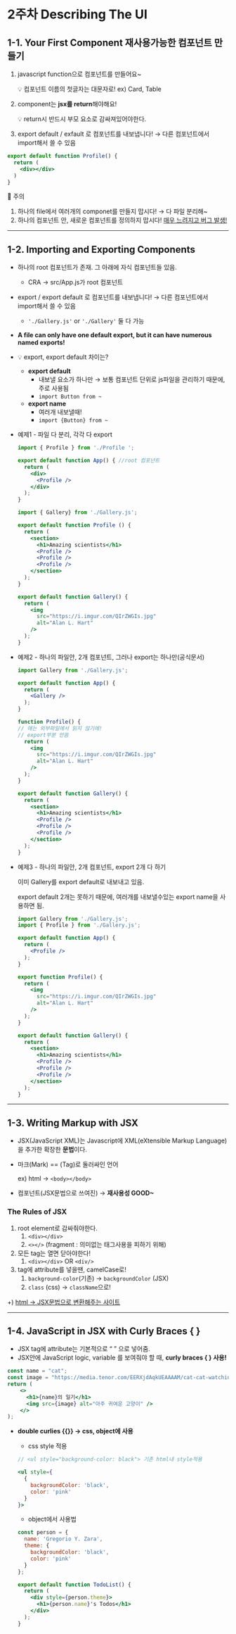 # 2주차 Describing The UI

## 1-1. ****Your First Component****  재사용가능한 컴포넌트 만들기

1.  javascript function으로 컴포넌트를 만들어요~ 
    
    💡 컴포넌트 이름의 첫글자는 대문자로! ex) Card, Table
    
2. component는 **jsx를 return**해야해요!
    
    💡 return시 반드시 부모 요소로 감싸져있어야한다.
    
3. export default / exfault  로 컴포넌트를 내보냅니다! → 다른 컴포넌트에서 import해서 쓸 수 있음

```jsx
export default function Profile() {
  return (
    <div></div>
  )
} 
```

🚨 주의

1. 하나의 file에서 여러개의 componet를 만들지 맙시다! → 다 파일 분리해~
2. 하나의 컴포넌트 안, 새로운 컴포넌트를 정의하지 맙시다! [매우 느려지고 버그 발생!](https://react.dev/learn/preserving-and-resetting-state#different-components-at-the-same-position-reset-state)

---

## 1-2. ****Importing and Exporting Components****

- 하나의 root 컴포넌트가 존재. 그 아래에 자식 컴포넌트들 있음.
    - CRA → src/App.js가 root 컴포넌트
- export / export default 로 컴포넌트를 내보냅니다! → 다른 컴포넌트에서 import해서 쓸 수 있음
    - `'./Gallery.js'` or `'./Gallery'`  둘 다 가능
- **A file can only have one default export, but it can have numerous named exports!**
- 💡 export, export default 차이는?
    - ****export default****
        - 내보낼 요소가 하나만 → 보통 컴포넌트 단위로 js파일을 관리하기 때문에, 주로 사용됨
        - `import Button from ~`
    - ****export name****
        - 여러개 내보낼때!
        - `import {Button} from ~`
    
- 예제1 - 파일 다 분리, 각각 다 export
    
    ```jsx
    import { Profile } from './Profile ';
    
    export default function App() { //root 컴포넌트
      return (
        <div>
          <Profile />
        </div>
      );
    }
    ```
    
    ```jsx
    import { Gallery} from './Gallery.js';
    
    export default function Profile () {
      return (
        <section>
          <h1>Amazing scientists</h1>
          <Profile />
          <Profile />
          <Profile />
        </section>
      );
    }
    ```
    
    ```jsx
    export default function Gallery() {
      return (
        <img
          src="https://i.imgur.com/QIrZWGIs.jpg"
          alt="Alan L. Hart"
        />
      );
    }
    ```
    
- 예제2 - 하나의 파일안, 2개 컴포넌트, 그러나 export는 하나만(공식문서)
    
    ```jsx
    import Gallery from './Gallery.js';
    
    export default function App() {
      return (
        <Gallery />
      );
    }
    ```
    
    ```jsx
    function Profile() { 
    // 애는 외부파일에서 읽지 않기에!
    // export부분 안씀
      return (
        <img
          src="https://i.imgur.com/QIrZWGIs.jpg"
          alt="Alan L. Hart"
        />
      );
    }
    
    export default function Gallery() {
      return (
        <section>
          <h1>Amazing scientists</h1>
          <Profile />
          <Profile />
          <Profile />
        </section>
      );
    }
    ```
    
- 예제3 - 하나의 파일안, 2개 컴포넌트, export 2개 다 하기
    
    이미 Gallery를 export default로 내보내고 있음.
    
    export default 2개는 못하기 때문에, 여러개를 내보낼수있는 export name을 사용하면 됨.
    
    ```jsx
    import Gallery from './Gallery.js';
    import { Profile } from './Gallery.js';
    
    export default function App() {
      return (
        <Profile />
      );
    }
    ```
    
    ```jsx
    export function Profile() {
      return (
        <img
          src="https://i.imgur.com/QIrZWGIs.jpg"
          alt="Alan L. Hart"
        />
      );
    }
    
    export default function Gallery() {
      return (
        <section>
          <h1>Amazing scientists</h1>
          <Profile />
          <Profile />
          <Profile />
        </section>
      );
    }
    ```
    

---

## 1-3. ****Writing Markup with JSX****

- JSX(JavaScript XML)는 Javascript에 XML(eXtensible Markup Language)을 추가한 확장한 **문법**이다.
- 마크(Mark) == (Tag)로 둘러싸인 언어
    
    ex) html → `<body></body>`
    
- 컴포넌트(JSX문법으로 쓰여진) → **재사용성 GOOD~**

### ****The Rules of JSX****

1. root element로 감싸줘야한다. 
    1. `<div></div> `
    2. `<></>` (fragment : 의미없는 태그사용을 피하기 위해)
2. 모든 tag는 열면 닫아야한다!
    1. `<div></div>` OR `<div/>`
3. tag에 attribute를 넣을땐, camelCase로!
    1. `background-color`(기존) → `backgroundColor` (JSX)
    2. `class` (css) → `className`으로!

+) [html → JSX문법으로 변환해주는 사이트](https://transform.tools/html-to-jsx) 

---

## 1-4. ****JavaScript in JSX with Curly Braces { }****

- JSX tag에 attribute는 기본적으로 “ ” 으로 넣어줌.
- JSX안에 JavaScript logic, variable 를 보여줘야 할 때, ****curly braces { } 사용!****

```jsx
const name = "cat";
const image = "https://media.tenor.com/EERXjdAqkUEAAAAM/cat-cat-watchin.gif";
return (
    <>
      <h1>{name}의 일기</h1>
      <img src={image} alt="아주 귀여운 고양이" />
    </>
);
```

- ****double curlies {{}} → css, object에 사용****
    - css style 적용
    
    ```jsx
    // <ul style="background-color: black"> 기존 html내 style적용
    
    <ul style={
      {
        backgroundColor: 'black',
        color: 'pink'
      }
    }>
    ```
    
    - object에서 사용법
    
    ```jsx
    const person = {
      name: 'Gregorio Y. Zara',
      theme: {
        backgroundColor: 'black',
        color: 'pink'
      }
    };
    
    export default function TodoList() {
      return (
        <div style={person.theme}>
          <h1>{person.name}'s Todos</h1>
        </div>
      );
    }
    ```
